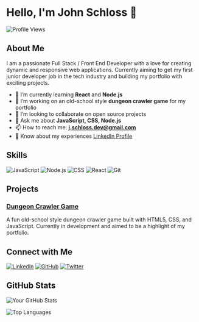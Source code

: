 # Hello, I'm John Schloss 👋

![Profile Views](https://komarev.com/ghpvc/?username=j-wampler&style=flat-square)

## About Me

I am a passionate Full Stack / Front End Developer with a love for creating dynamic and responsive web applications. Currently aiming to get my first junior developer job in the tech industry and building my portfolio with exciting projects.

- 🌱 I’m currently learning **React** and **Node.js**
- 🔭 I’m working on an old-school style **dungeon crawler game** for my portfolio
- 👯 I’m looking to collaborate on open source projects
- 💬 Ask me about **JavaScript, CSS, Node.js**
- 📫 How to reach me: **j.schloss.dev@gmail.com**
- 📄 Know about my experiences [LinkedIn Profile](https://www.linkedin.com/in/datmack/)

## Skills

![JavaScript](https://img.shields.io/badge/-JavaScript-black?style=flat-square&logo=javascript)
![Node.js](https://img.shields.io/badge/-Node.js-black?style=flat-square&logo=node.js)
![CSS](https://img.shields.io/badge/-CSS-black?style=flat-square&logo=css3)
![React](https://img.shields.io/badge/-React-black?style=flat-square&logo=react)
![Git](https://img.shields.io/badge/-Git-black?style=flat-square&logo=git)

## Projects

### [Dungeon Crawler Game]()
A fun old-school style dungeon crawler game built with HTML5, CSS, and JavaScript. Currently in development and aimed to be a highlight of my portfolio.

## Connect with Me

[![LinkedIn](https://img.shields.io/badge/LinkedIn-blue?style=flat-square&logo=linkedin)](https://www.linkedin.com/in/your-profile)
[![GitHub](https://img.shields.io/badge/GitHub-black?style=flat-square&logo=github)](https://github.com/j-wampler)
[![Twitter](https://img.shields.io/badge/Twitter-blue?style=flat-square&logo=twitter)](https://twitter.com/your-profile)

## GitHub Stats

![Your GitHub Stats](https://github-readme-stats.vercel.app/api?username=j-wampler&show_icons=true&theme=radical)

![Top Languages](https://github-readme-stats.vercel.app/api/top-langs/?username=j-wampler&layout=compact&theme=radical)
